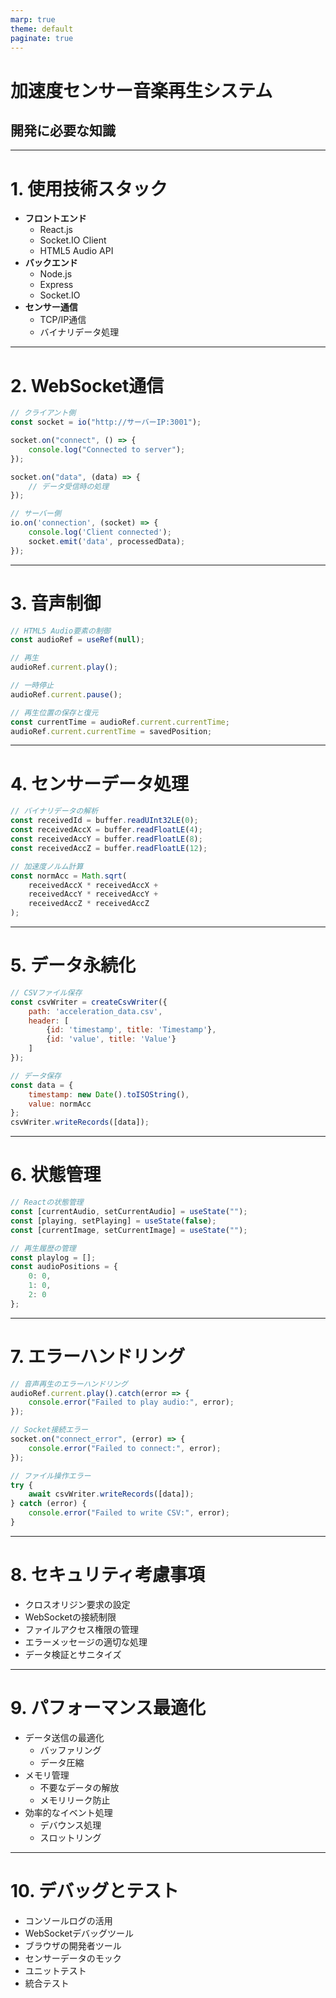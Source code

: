 ```yaml
---
marp: true
theme: default
paginate: true
---
```


# 加速度センサー音楽再生システム
## 開発に必要な知識

---

# 1. 使用技術スタック

- **フロントエンド**
  - React.js
  - Socket.IO Client
  - HTML5 Audio API
- **バックエンド**
  - Node.js
  - Express
  - Socket.IO
- **センサー通信**
  - TCP/IP通信
  - バイナリデータ処理

---

# 2. WebSocket通信
```javascript
// クライアント側
const socket = io("http://サーバーIP:3001");

socket.on("connect", () => {
    console.log("Connected to server");
});

socket.on("data", (data) => {
    // データ受信時の処理
});

// サーバー側
io.on('connection', (socket) => {
    console.log('Client connected');
    socket.emit('data', processedData);
});
```

---

# 3. 音声制御

```javascript
// HTML5 Audio要素の制御
const audioRef = useRef(null);

// 再生
audioRef.current.play();

// 一時停止
audioRef.current.pause();

// 再生位置の保存と復元
const currentTime = audioRef.current.currentTime;
audioRef.current.currentTime = savedPosition;
```

---

# 4. センサーデータ処理

```javascript
// バイナリデータの解析
const receivedId = buffer.readUInt32LE(0);
const receivedAccX = buffer.readFloatLE(4);
const receivedAccY = buffer.readFloatLE(8);
const receivedAccZ = buffer.readFloatLE(12);

// 加速度ノルム計算
const normAcc = Math.sqrt(
    receivedAccX * receivedAccX + 
    receivedAccY * receivedAccY + 
    receivedAccZ * receivedAccZ
);
```

---

# 5. データ永続化

```javascript
// CSVファイル保存
const csvWriter = createCsvWriter({
    path: 'acceleration_data.csv',
    header: [
        {id: 'timestamp', title: 'Timestamp'},
        {id: 'value', title: 'Value'}
    ]
});

// データ保存
const data = {
    timestamp: new Date().toISOString(),
    value: normAcc
};
csvWriter.writeRecords([data]);
```

---

# 6. 状態管理

```javascript
// Reactの状態管理
const [currentAudio, setCurrentAudio] = useState("");
const [playing, setPlaying] = useState(false);
const [currentImage, setCurrentImage] = useState("");

// 再生履歴の管理
const playlog = [];
const audioPositions = {
    0: 0,
    1: 0,
    2: 0
};
```

---

# 7. エラーハンドリング

```javascript
// 音声再生のエラーハンドリング
audioRef.current.play().catch(error => {
    console.error("Failed to play audio:", error);
});

// Socket接続エラー
socket.on("connect_error", (error) => {
    console.error("Failed to connect:", error);
});

// ファイル操作エラー
try {
    await csvWriter.writeRecords([data]);
} catch (error) {
    console.error("Failed to write CSV:", error);
}
```

---

# 8. セキュリティ考慮事項

- クロスオリジン要求の設定
- WebSocketの接続制限
- ファイルアクセス権限の管理
- エラーメッセージの適切な処理
- データ検証とサニタイズ

---

# 9. パフォーマンス最適化

- データ送信の最適化
  - バッファリング
  - データ圧縮
- メモリ管理
  - 不要なデータの解放
  - メモリリーク防止
- 効率的なイベント処理
  - デバウンス処理
  - スロットリング

---

# 10. デバッグとテスト

- コンソールログの活用
- WebSocketデバッグツール
- ブラウザの開発者ツール
- センサーデータのモック
- ユニットテスト
- 統合テスト 
